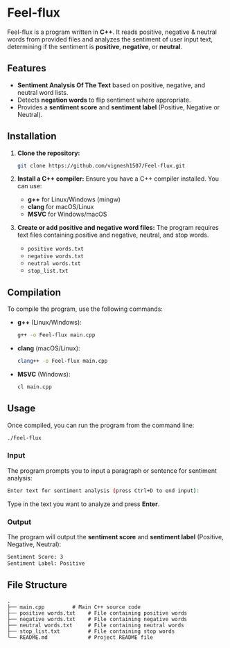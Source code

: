 # Feel-flux 

Feel-flux is a program written in **C++**. It reads positive, negative & neutral words from provided files and analyzes the sentiment of user input text, determining if the sentiment is **positive**, **negative**, or **neutral**. 
  
## Features 
- **Sentiment Analysis Of The Text** based on positive, negative, and neutral word lists.
- Detects **negation words** to flip sentiment where appropriate.
- Provides a **sentiment score** and **sentiment label** (Positive, Negative or Neutral).

## Installation

1. **Clone the repository:** 

   ```bash
   git clone https://github.com/vignesh1507/Feel-flux.git
   ```

3. **Install a C++ compiler:**
   Ensure you have a C++ compiler installed. You can use:
   - **g++** for Linux/Windows (mingw)
   - **clang** for macOS/Linux
   - **MSVC** for Windows/macOS

4. **Create or add positive and negative word files:**
   The program requires text files containing positive and negative, neutral, and stop words.

   - `positive words.txt`
   - `negative words.txt`
   - `neutral words.txt`
   - `stop_list.txt`

## Compilation

To compile the program, use the following commands:

- **g++** (Linux/Windows):
  ```bash
  g++ -o Feel-flux main.cpp
  ```

- **clang** (macOS/Linux):
  ```bash
  clang++ -o Feel-flux main.cpp
  ```

- **MSVC** (Windows):
  ```bash
  cl main.cpp
  ```

## Usage

Once compiled, you can run the program from the command line:

```bash
./Feel-flux
```

### Input

The program prompts you to input a paragraph or sentence for sentiment analysis:

```bash
Enter text for sentiment analysis (press Ctrl+D to end input):
```

Type in the text you want to analyze and press **Enter**.

### Output

The program will output the **sentiment score** and **sentiment label** (Positive, Negative, Neutral):

```bash
Sentiment Score: 3
Sentiment Label: Positive
```

## File Structure

```
.
├── main.cpp         # Main C++ source code
├── positive words.txt    # File containing positive words
├── negative words.txt    # File containing negative words
├── neutral words.txt     # File containing neutral words
├── stop_list.txt         # File containing stop words
└── README.md             # Project README file
```


